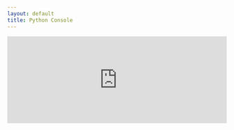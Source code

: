 ```yaml
---
layout: default
title: Python Console
---
```


<iframe src="https://trinket.io/embed/console/7c9ea9e64d" width="100%" height="200" frameborder="0" marginwidth="0" marginheight="0" allowfullscreen></iframe>

